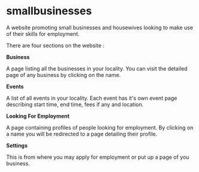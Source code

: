 # smallbusinesses
A website promoting small businesses and housewives looking to make use of their skills for employment.

There are four sections on the website : 

**Business**

A page listing all the businesses in your locality. You can visit the detailed page of any business by clicking on the name.

**Events**

A list of all events in your locality. Each event has it's own event page describing start time, end time, fees if any and location.

**Looking For Employment**

A page containing profiles of people looking for employment. By clicking on a name you will be redirected to a page detailing their profile.

**Settings**

This is from where you may apply for employment or put up a page of you business.
